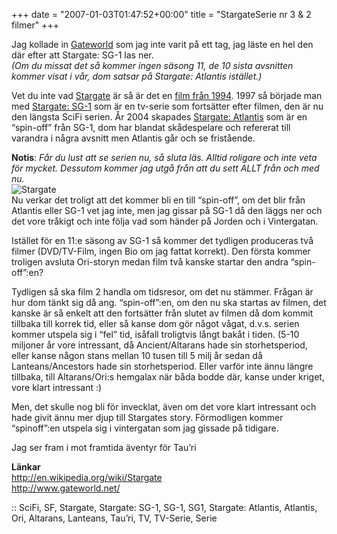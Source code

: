 +++
date = "2007-01-03T01:47:52+00:00"
title = "StargateSerie nr 3 &#038; 2 filmer"
+++

Jag kollade in [Gateworld][1] som jag inte varit på ett tag, jag läste en hel den där efter att Stargate: SG-1 las ner.  
*(Om du missat det så kommer ingen säsong 11, de 10 sista avsnitten kommer visat i vår, dom satsar på Stargate: Atlantis istället.)*

Vet du inte vad [Stargate][2] är så är det en [film från 1994][3]. 1997 så började man med [Stargate: SG-1][4] som är en tv-serie som fortsätter efter filmen, den är nu den längsta SciFi serien. År 2004 skapades [Stargate: Atlantis][5] som är en &#8220;spin-off&#8221; från SG-1, dom har blandat skådespelare och refererat till varandra i några avsnitt men Atlantis går och se fristående.

**Notis**: *Får du lust att se serien nu, så sluta läs. Alltid roligare och inte veta för mycket. Dessutom kommer jag utgå från att du sett ALLT från och med nu.*  
<img id="image259" class="post_img" src="http://cdn.junkpile.se/2007/01/stargate.jpg" alt="Stargate" align="left" />  
Nu verkar det troligt att det kommer bli en till &#8220;spin-off&#8221;, om det blir från Atlantis eller SG-1 vet jag inte, men jag gissar på SG-1 då den läggs ner och det vore tråkigt och inte följa vad som händer på Jorden och i Vintergatan.

Istället för en 11:e säsong av SG-1 så kommer det tydligen produceras två filmer (DVD/TV-Film, ingen Bio om jag fattat korrekt). Den första kommer troligen avsluta Ori-storyn medan film två kanske startar den andra &#8220;spin-off&#8221;:en?

Tydligen så ska film 2 handla om tidsresor, om det nu stämmer. Frågan är hur dom tänkt sig då ang. &#8220;spin-off&#8221;:en, om den nu ska startas av filmen, det kanske är så enkelt att den fortsätter från slutet av filmen då dom kommit tillbaka till korrek tid, eller så kanse dom gör något vågat, d.v.s. serien kommer utspela sig i &#8220;fel&#8221; tid, isåfall troligtvis långt bakåt i tiden. (5-10 miljoner år vore intressant, då Ancient/Altarans hade sin storhetsperiod, eller kanse någon stans mellan 10 tusen till 5 milj år sedan då Lanteans/Ancestors hade sin storhetsperiod. Eller varför inte ännu längre tillbaka, till Altarans/Ori:s hemgalax när båda bodde där, kanse under kriget, vore klart intressant :) 

Men, det skulle nog bli för invecklat, även om det vore klart intressant och hade givit ännu mer djup till Stargates story. Förmodligen kommer &#8220;spinoff&#8221;:en utspela sig i vintergatan som jag gissade på tidigare.

Jag ser fram i mot framtida äventyr för Tau&#8217;ri

**Länkar**  
<http://en.wikipedia.org/wiki/Stargate>  
<http://www.gateworld.net/>

:: SciFi, SF, Stargate, Stargate: SG-1, SG-1, SG1, Stargate: Atlantis, Atlantis, Ori, Altarans, Lanteans, Tau&#8217;ri, TV, TV-Serie, Serie

<small></small>

 [1]: http://www.gateworld.net/
 [2]: http://en.wikipedia.org/wiki/Stargate
 [3]: http://www.imdb.com/title/tt0111282/
 [4]: http://en.wikipedia.org/wiki/Stargate_SG-1
 [5]: http://en.wikipedia.org/wiki/Stargate_Atlantis
